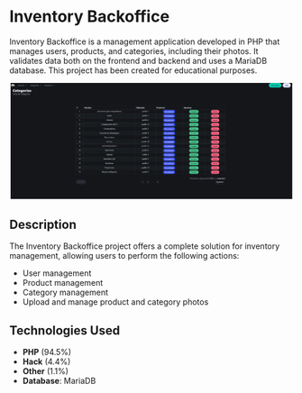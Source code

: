 
# Inventory Backoffice

Inventory Backoffice is a management application developed in PHP that manages users, products, and categories, including their photos. It validates data both on the frontend and backend and uses a MariaDB database. This project has been created for educational purposes.

<div align="center">
<img src="./img/inventory.webp" width="500">
</div>

## Description

The Inventory Backoffice project offers a complete solution for inventory management, allowing users to perform the following actions:
- User management
- Product management
- Category management
- Upload and manage product and category photos

## Technologies Used

- **PHP** (94.5%)
- **Hack** (4.4%)
- **Other** (1.1%)
- **Database**: MariaDB
